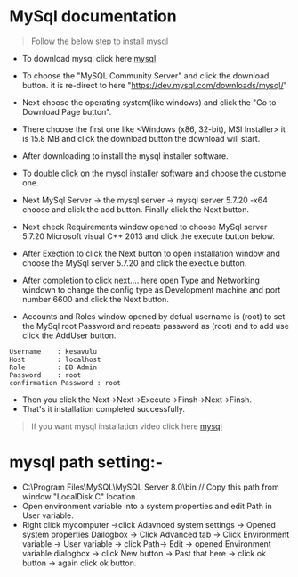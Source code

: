 # MySql documentation


> Follow the below step to install mysql

- To download mysql click here 
  [mysql](https://dev.mysql.com/downloads/)

- To choose the "MySQL Community Server" and click the download button. it is re-direct to here "https://dev.mysql.com/downloads/mysql/" 
- Next choose the operating system(like windows) and click the "Go to Download Page button".
- There choose the first one like 
<Windows (x86, 32-bit), MSI Installer> it is 15.8 MB and click the download button the download will start.
- After downloading to install the mysql installer software.
- To double click on the mysql installer software and choose the custome one.
- Next MySql Server -> the mysql server -> mysql server 5.7.20 -x64 choose and click the add button. Finally click the Next button. 
- Next check Requirements window opened to choose MySql server 5.7.20 Microsoft visual C++ 2013 and click the execute button below.
- After Exection to click the Next button to open installation window and choose the MySql server 5.7.20 and click the exectue button.
- After completion to click next.... here open Type and Networking windown to change the config type as Development machine and  port number 6600 and click the Next button.
- Accounts and Roles window opened by defual username is (root) to set the MySql root Password and repeate password as (root) and to add use click the AddUser button.

```
Username    : kesavulu
Host        : localhost
Role        : DB Admin
Password    : root
confirmation Password : root

```
- Then you click the Next->Next->Execute->Finsh->Next->Finsh.
- That's it installation completed successfully.

> If you want mysql installation video click here 
  [mysql](https://www.youtube.com/watch?v=-eqca-J7Qbs)
  
# mysql path setting:- 

- C:\Program Files\MySQL\MySQL Server 8.0\bin // Copy this path from window "LocalDisk C" location.
- Open environment variable into a system properties and edit Path in User variable.
- Right click mycomputer ->click Adavnced system settings -> Opened system properties Dailogbox -> Click Advanced tab -> Click Environment variable -> User variable -> click Path-> Edit -> opened Environment variable dialogbox -> click New button -> Past that <path> here -> click ok button -> again click ok button. 






